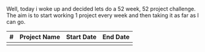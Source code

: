 Well, today i woke up and decided lets do a 52 week, 52 project challenge. The aim is to start working 1 project every week and then taking it as far as I can go.

| #   | Project Name | Start Date | End Date |
| --- | ------------ | ---------- | -------- |
|     |              |            |          | 
